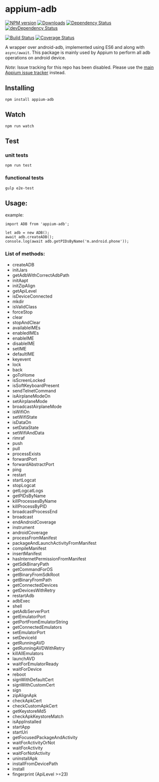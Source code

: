 appium-adb
==========

[![NPM version](http://img.shields.io/npm/v/appium-adb.svg)](https://npmjs.org/package/appium-adb)
[![Downloads](http://img.shields.io/npm/dm/appium-adb.svg)](https://npmjs.org/package/appium-adb)
[![Dependency Status](https://david-dm.org/appium/appium-adb.svg)](https://david-dm.org/appium/appium-adb)
[![devDependency Status](https://david-dm.org/appium/appium-adb/dev-status.svg)](https://david-dm.org/appium/appium-adb#info=devDependencies)

[![Build Status](https://api.travis-ci.org/appium/appium-adb.png?branch=master)](https://travis-ci.org/appium/appium-adb)
[![Coverage Status](https://coveralls.io/repos/appium/appium-adb/badge.svg?branch=master)](https://coveralls.io/r/appium/appium-adb?branch=master)

A wrapper over android-adb, implemented using ES6 and along with `async/await`. This package is mainly used by Appium to perform all adb operations on android device.

*Note*: Issue tracking for this repo has been disabled. Please use the [main Appium issue tracker](https://github.com/appium/appium/issues) instead.

## Installing

```
npm install appium-adb
```

## Watch

```
npm run watch
```

## Test

### unit tests

```
npm run test
```

### functional tests

```
gulp e2e-test
```

## Usage:

example:

```
import ADB from 'appium-adb';

let adb = new ADB();
await adb.createADB();
console.log(await adb.getPIDsByName('m.android.phone'));
```

### List of methods:

- createADB
- initJars
- getAdbWithCorrectAdbPath
- initAapt
- initZipAlign
- getApiLevel
- isDeviceConnected
- mkdir
- isValidClass
- forceStop
- clear
- stopAndClear
- availableIMEs
- enabledIMEs
- enableIME
- disableIME
- setIME
- defaultIME
- keyevent
- lock
- back
- goToHome
- isScreenLocked
- isSoftKeyboardPresent
- sendTelnetCommand
- isAirplaneModeOn
- setAirplaneMode
- broadcastAirplaneMode
- isWifiOn
- setWifiState
- isDataOn
- setDataState
- setWifiAndData
- rimraf
- push
- pull
- processExists
- forwardPort
- forwardAbstractPort
- ping
- restart
- startLogcat
- stopLogcat
- getLogcatLogs
- getPIDsByName
- killProcessesByName
- killProcessByPID
- broadcastProcessEnd
- broadcast
- endAndroidCoverage
- instrument
- androidCoverage
- processFromManifest
- packageAndLaunchActivityFromManifest
- compileManifest
- insertManifest
- hasInternetPermissionFromManifest
- getSdkBinaryPath
- getCommandForOS
- getBinaryFromSdkRoot
- getBinaryFromPath
- getConnectedDevices
- getDevicesWithRetry
- restartAdb
- adbExec
- shell
- getAdbServerPort
- getEmulatorPort
- getPortFromEmulatorString
- getConnectedEmulators
- setEmulatorPort
- setDeviceId
- getRunningAVD
- getRunningAVDWithRetry
- killAllEmulators
- launchAVD
- waitForEmulatorReady
- waitForDevice
- reboot
- signWithDefaultCert
- signWithCustomCert
- sign
- zipAlignApk
- checkApkCert
- checkCustomApkCert
- getKeystoreMd5
- checkApkKeystoreMatch
- isAppInstalled
- startApp
- startUri
- getFocusedPackageAndActivity
- waitForActivityOrNot
- waitForActivity
- waitForNotActivity
- uninstallApk
- installFromDevicePath
- install
- fingerprint (ApiLevel >=23)

